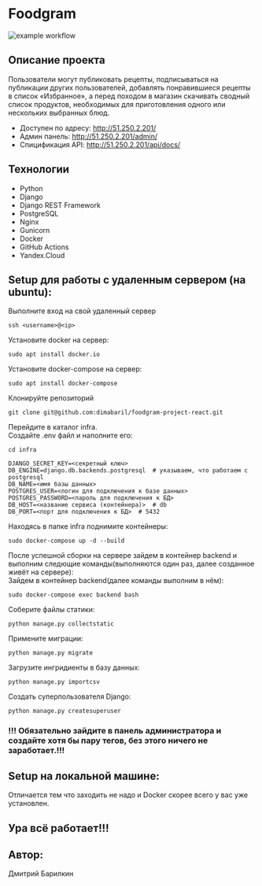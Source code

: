 # Foodgram
![example workflow](https://github.com/dimabaril/foodgram-project-react/actions/workflows/foodgram_workflow.yml/badge.svg)
## Описание проекта
Пользователи могут публиковать рецепты, подписываться на публикации других пользователей, добавлять понравившиеся рецепты в список «Избранное», а перед походом в магазин скачивать сводный список продуктов, необходимых для приготовления одного или нескольких выбранных блюд.
- Доступен по адресу: http://51.250.2.201/
- Админ панель: http://51.250.2.201/admin/
- Спицификация API: http://51.250.2.201/api/docs/
## Технологии
- Python
- Django
- Django REST Framework
- PostgreSQL
- Nginx
- Gunicorn
- Docker
- GitHub Actions
- Yandex.Cloud
## Setup для работы с удаленным сервером (на ubuntu):
Выполните вход на свой удаленный сервер
```
ssh <username>@<ip>
```
Установите docker на сервер:
```
sudo apt install docker.io 
```
Установите docker-compose на сервер:
```
sudo apt install docker-compose
```
Клонируйте репозиторий
```
git clone git@github.com:dimabaril/foodgram-project-react.git
```
Перейдите в каталог infra.   
Cоздайте .env файл и наполните его:
```
cd infra
```
```
DJANGO_SECRET_KEY=<секретный ключ>
DB_ENGINE=django.db.backends.postgresql  # указываем, что работаем с postgresql
DB_NAME=<имя базы данных>
POSTGRES_USER=<логин для подключения к базе данных>
POSTGRES_PASSWORD=<пароль для подключения к БД>
DB_HOST=<название сервиса (контейнера)>  # db
DB_PORT=<порт для подключения к БД>  # 5432
```
Находясь в папке infra поднимите контейнеры:
```
sudo docker-compose up -d --build
```
После успешной сборки на сервере зайдем в контейнер backend и выполним следющие команды(выполняются один раз, далее созданное живёт на сервере):  
Зайдем в контейнер backend(далее команды выполним в нём):
```
sudo docker-compose exec backend bash
```
Соберите файлы статики:
```
python manage.py collectstatic
```
Примените миграции:
```
python manage.py migrate
```
Загрузите ингридиенты в базу данных:  
```
python manage.py importcsv
```
Создать суперпользователя Django:
```
python manage.py createsuperuser
```
### !!! Обязательно зайдите в панель администратора и создайте хотя бы пару тегов, без этого ничего не заработает.!!!
## Setup на локальной машине:
Отличается тем что заходить не надо и Docker скорее всего у вас уже установлен.
## Ура всё работает!!!
## Автор:
Дмитрий Барилкин
